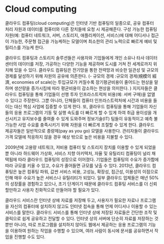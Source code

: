 # Cloud computing
클라우드 컴퓨팅(cloud computing)은 인터넷 기반 컴퓨팅의 일종으로, 공유 컴퓨터 처리 자원과 데이터를 컴퓨터와 다른 장치들에 요청 시 제공해준다. 구성 가능한 컴퓨팅 자원(예: 컴퓨터 네트워크, 서버, 스토리지, 애플리케이션, 서비스)에 대해 어디서나 접근이 가능한, 주문형 접근을 가능케하는 모델이며 최소한의 관리 노력으로 빠르게 예비 및 릴리스를 가능케 한다. 

클라우드 컴퓨팅과 스토리지 솔루션들은 사용자와 기업들에게 개인 소유나 타사 데이터 센터의 데이터를 저장, 가공하는 다양한 기능을 제공하며 도시를 거쳐 전 세계로까지 위치해 있을 수 있다. 클라우드 컴퓨팅은 전기망을 통한 전력망과 비슷한 일관성 및 규모의 경제를 달성하기 위해 자원의 공유에 의존한다.
(- 규모의 경제 :규모의 경제(規模의 經濟, economies of scale)는 투입규모가 커질수록 장기평균비용이 줄어드는 현상을 말하며 생산량을 증가시킴에 따라 평균비용이 감소하는 현상을 의미한다. )
지지자들은 클라우드 컴퓨팅을 통해 기업들이 선행 투자 인프라스트럭처 비용(예: 서버 구매)을 없앨 수 있다고 주장한다. 그뿐 아니라, 단체들이 컴퓨터 인프라스트럭처에 시간과 비용을 들이는 대신 핵심 사업에 집중할 수 있게 한다.
또, 클라우드 컴퓨팅을 통해 기업들이 자신들의 응용 프로그램의 기동 및 실행 속도를 더 빠르게 할 수 있게 하여 취급 용이성을 개선시키고 유지보수를 줄여줄 수 있게 도와주며 정보기술(IT) 팀들이 유동적이고 예측 불가능한 사업 수요를 충족시키기 위해 자원을 더 빠르게 조절할 수 있게 한다.
클라우드 제공자들은 일반적으로 종량제(pay as you go) 모델을 사용한다. 관리자들이 클라우드 가격 모델에 적응하지 않을 경우 예상 밖으로 높은 비용을 지불할 수 있다.

2009년에 고용량 네트워크, 저비용 컴퓨터 및 스토리지 장치를 이용할 수 있게 되었을뿐 아니라 하드웨어 가상화, 서비스 지향 아키텍처, 자율 및 유틸리티 컴퓨팅이 널리 채택됨에 따라 클라우드 컴퓨팅의 성장으로 이어졌다.
기업들은 컴퓨팅의 수요가 증가함에 따라 규모를 키울 수 있고, 수요가 줄어들면 규모를 낮출 수 있다.
 2013년, 클라우드 컴퓨팅은 높은 컴퓨팅 파워, 값싼 서비스 비용, 고성능, 확장성, 접근성, 이용성의 이점으로 인해 매우 수요가 높은 서비스나 유틸리티가 되었다. 일부 클라우드 업체들은 매년 50%의 성장률을 경험하고 있으나, 초기 단계이기 때문에 클라우드 컴퓨팅 서비스를 더 신뢰할만하고 사용자 친화적으로 만들어야 할 필요가 있다.

클라우드 서비스란 인터넷 상에 자료를 저장해 두고, 사용자가 필요한 자료나 프로그램을 자신의 컴퓨터에 설치하지 않고도 인터넷 접속을 통해 언제 어디서나 이용할 수 있는 서비스를 말한다.
클라우드 서비스를 통해 인터넷 상에 저장된 자료들은 간단한 조작 및 클릭으로 쉽게 공유하고 전달할 수 있다.
인터넷 상의 서버에 단순히 자료를 저장하는 것뿐만 아니라, 따로 프로그램을 설치하지 않아도 웹에서 제공하는 응용 프로그램의 기능을 이용하여 원하는 작업을 수행할 수 있으며, 여러 사람이 동시에 문서를 공유하면서 작업을 진행할 수도 있다.


